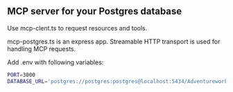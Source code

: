 ## MCP server for your Postgres database

Use mcp-clent.ts to request resources and tools.

mcp-postgres.ts is an express app. Streamable HTTP transport is used for handling MCP requests.

Add .env with following variables:

```bash
PORT=3000
DATABASE_URL='postgres://postgres:postgres@localhost:5434/Adventureworks'
```
